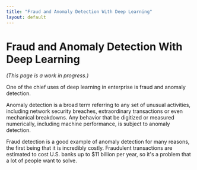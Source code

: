 ```yaml
---
title: "Fraud and Anomaly Detection With Deep Learning"
layout: default
---
```


# Fraud and Anomaly Detection With Deep Learning

*(This page is a work in progress.)*

One of the chief uses of deep learning in enterprise is fraud and anomaly detection. 

Anomaly detection is a broad term referring to any set of unusual activities, including network security breaches, extraordinary transactions or even mechanical breakdowns. Any behavior that be digitized or measured numerically, including machine performance, is subject to anomaly detection. 

Fraud detection is a good example of anomaly detection for many reasons, the first being that it is incredibly costly. Fraudulent transactions are estimated to cost U.S. banks up to $11 billion per year, so it's a problem that a lot of people want to solve.


